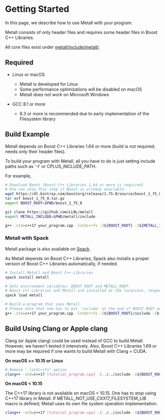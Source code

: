 # Getting Started

In this page, we describe how to use Metall with your program.

Metall consists of only header files and requires some header files in Boost C++ Libraries.

All core files exist under
[metall/include/metall/](https://github.com/LLNL/metall/tree/master/include/metall).

## Required

- Linux or macOS
    - Metall is developed for Linux
    - Some performance optimizations will be disabled on macOS
    - Metall does not work on Microsoft Windows


- GCC 8.1 or more
    - 8.3 or more is recommended due to early implementation of the Filesystem library


## Build Example

Metall depends on Boost C++ Libraries 1.64 or more (build is not required; needs only
their header files).

To build your program with Metall, all you have to do is just setting
include paths such as '-I' or CPLUS_INCLUDE_PATH.

For example,

```bash
# Download Boost (Boost C++ Libraries 1.64 or more is required)
# One can skip this step if Boost is already available.
wget https://dl.bintray.com/boostorg/release/1.75.0/source/boost_1_75_0.tar.gz
tar xvf boost_1_75_0.tar.gz
export BOOST_ROOT=$PWD/boost_1_75_0

git clone https://github.com/LLNL/metall
export METALL_INCLUDE=$PWD/metall/include

g++ -std=c++17 your_program.cpp -lstdc++fs -I${BOOST_ROOT} -I${METALL_INCLUDE}
```

### Metall with Spack

Metall package is also available on [Spack](https://spack.io/).

As Metall depends on Boost C++ Libraries,
Spack also installs a proper version of Boost C++ Libraries automatically, if needed.

```bash
# Install Metall and Boost C++ Libraries
spack install metall

# Sets environment variables: BOOST_ROOT and METALL_ROOT.
# Boost C++ Libraries and Metall are installed at the locations, respectively.
spack load metall

# Build a program that uses Metall
# Please note that one has to put 'include' at the end of BOOST_ROOT and METALL_ROOT
g++ -std=c++17 your_program.cpp -lstdc++fs -I${BOOST_ROOT}/include -I${METALL_ROOT}/include
```

## Build Using Clang or Apple clang

Clang (or Apple clang) could be used instead of GCC to build Metall.
However, we haven't tested it intensively.
Also, Boost C++ Libraries 1.69 or more may be required
if one wants to build Metall with Clang + CUDA.

**On macOS >= 10.15 or Linux**

```bash
# Remove "-lstdc++fs" option
clang++ -std=c++17 [tutorial_program.cpp] -I../../include -I${BOOST_ROOT}
```

**On macOS < 10.15**

The C++17 <filesystem> library is not available on macOS < 10.15.
One has to stop using C++17 <filesystem> library in Metall.
If METALL_NOT_USE_CXX17_FILESYSTEM_LIB macro is defined, Metall uses its own file system operation implementation.

```bash
clang++ -std=c++17 [tutorial_program.cpp] -I../../include -I${BOOST_ROOT} -DMETALL_NOT_USE_CXX17_FILESYSTEM_LIB
```
